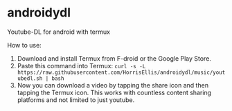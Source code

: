 # androidydl
Youtube-DL for android with termux

How to use:
1. Download and install Termux from F-droid or the Google Play Store.
2. Paste this command into Termux: ``curl -s -L https://raw.githubusercontent.com/HorrisEllis/androidydl/music/youtubedl.sh | bash``
3. Now you can download a video by tapping the share icon and then tapping the Termux icon. This works with countless content sharing platforms and not limited to just youtube.
